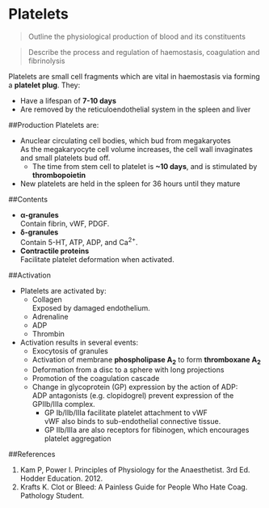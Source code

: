 # Platelets
>Outline the physiological production of blood and its constituents

<!--></!-->

>Describe the process and regulation of haemostasis, coagulation and fibrinolysis

Platelets are small cell fragments which are vital in haemostasis via forming a **platelet plug**. They:
* Have a lifespan of **7-10 days**
* Are removed by the reticuloendothelial system in the spleen and liver

##Production
Platelets are:
* Anuclear circulating cell bodies, which bud from megakaryotes  
As the megakaryocyte cell volume increases, the cell wall invaginates and small platelets bud off.
  * The time from stem cell to platelet is **~10 days**, and is stimulated by **thrombopoietin**
* New platelets are held in the spleen for 36 hours until they mature

##Contents
* **α-granules**  
  Contain fibrin, vWF, PDGF.
* **δ-granules**  
    Contain 5-HT, ATP, ADP, and Ca<sup>2+</sup>.
* **Contractile proteins**  
    Facilitate platelet deformation when activated.

##Activation
* Platelets are activated by:
  * Collagen  
  Exposed by damaged endothelium.
  * Adrenaline
  * ADP
  * Thrombin
* Activation results in several events:
  * Exocytosis of granules
  * Activation of membrane **phospholipase A<sub>2</sub>** to form **thromboxane A<sub>2</sub>**
  * Deformation from a disc to a sphere with long projections
  * Promotion of the coagulation cascade
  * Change in glycoprotein (GP) expression by the action of ADP:  
  ADP antagonists (e.g. clopidogrel) prevent expression of the GPIIb/IIIa complex.
    * GP Ib/IIb/IIIa facilitate platelet attachment to vWF  
    vWF also binds to sub-endothelial connective tissue.
    * GP IIb/IIIa are also receptors for fibinogen, which encourages platelet aggregation

##References
1. Kam P, Power I. Principles of Physiology for the Anaesthetist. 3rd Ed. Hodder Education. 2012.
2. Krafts K. Clot or Bleed: A Painless Guide for People Who Hate Coag. Pathology Student.
